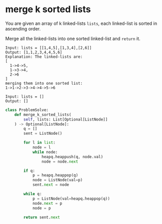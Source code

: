 # merge k sorted lists

You are given an array of k linked-lists ``lists``, each linked-list is sorted in ascending order.

Merge all the linked-lists into one sorted linked-list and ``return`` it.


```
Input: lists = [[1,4,5],[1,3,4],[2,6]]
Output: [1,1,2,3,4,4,5,6]
Explanation: The linked-lists are:
[
  1->4->5,
  1->3->4,
  2->6
]
merging them into one sorted list:
1->1->2->3->4->4->5->6
```

```
Input: lists = []
Output: []
```

```python
class ProblemSolve:
    def merge_k_sorted_lists(
        self, lists: List[Optional[ListNode]]
    ) -> Optional[ListNode]:
        q = []
        sent = ListNode()

        for l in list:
            node = l
            while node:
                heapq.heappush(q, node.val)
                node = node.next

        if q:
            p = heapq.heappop(q)
            node = ListNode(val=p)
            sent.next = node

        while q:
            p = ListNode(val=heapq.heappop(q))
            node.next = p
            node = p

        return sent.next
```